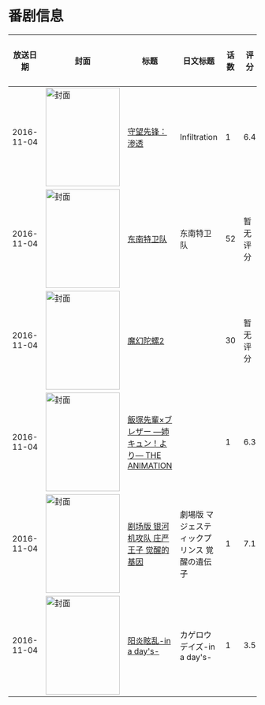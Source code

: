# 番剧信息

|放送日期|封面|标题|日文标题|话数|评分|评分人数|
|---|---|---|---|---|---|---|
|2016-11-04|<img src="https://lain.bgm.tv/pic/cover/c/46/b0/197136_47aYF.jpg" alt="封面" style="width:150px;height:200px;object-fit:cover;">|[守望先锋：渗透](https://bangumi.tv/subject/197136)|Infiltration|1|6.4|192人评分|
|2016-11-04|<img src="https://lain.bgm.tv/pic/cover/c/db/cb/228782_2TBSO.jpg" alt="封面" style="width:150px;height:200px;object-fit:cover;">|[东南特卫队](https://bangumi.tv/subject/228782)|东南特卫队|52|暂无评分|少于10人评分|
|2016-11-04|<img src="https://lain.bgm.tv/pic/cover/c/24/d4/499359_7BQKF.jpg" alt="封面" style="width:150px;height:200px;object-fit:cover;">|[魔幻陀螺2](https://bangumi.tv/subject/499359)||30|暂无评分|少于10人评分|
|2016-11-04|<img src="https://bangumi.tv/img/no_icon_subject.png" alt="封面" style="width:150px;height:200px;object-fit:cover;">|[飯塚先輩×ブレザー ―姉キュン！より― THE ANIMATION](https://bangumi.tv/subject/197428)||1|6.3|369人评分|
|2016-11-04|<img src="https://lain.bgm.tv/pic/cover/c/eb/44/175527_rghyw.jpg" alt="封面" style="width:150px;height:200px;object-fit:cover;">|[剧场版 银河机攻队 庄严王子 觉醒的基因](https://bangumi.tv/subject/175527)|劇場版 マジェスティックプリンス 覚醒の遺伝子|1|7.1|191人评分|
|2016-11-04|<img src="https://lain.bgm.tv/pic/cover/c/05/1e/180173_IxNSK.jpg" alt="封面" style="width:150px;height:200px;object-fit:cover;">|[阳炎眩乱-in a day's-](https://bangumi.tv/subject/180173)|カゲロウデイズ-in a day's-|1|3.5|103人评分|
